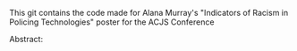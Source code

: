 This git contains the code made for Alana Murray's "Indicators of Racism in Policing Technologies" poster for the ACJS Conference

Abstract: 

